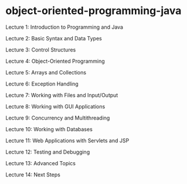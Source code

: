 # object-oriented-programming-java

Lecture 1: Introduction to Programming and Java

Lecture 2: Basic Syntax and Data Types

Lecture 3: Control Structures

Lecture 4: Object-Oriented Programming

Lecture 5: Arrays and Collections

Lecture 6: Exception Handling

Lecture 7: Working with Files and Input/Output

Lecture 8: Working with GUI Applications

Lecture 9: Concurrency and Multithreading

Lecture 10: Working with Databases

Lecture 11: Web Applications with Servlets and JSP

Lecture 12: Testing and Debugging

Lecture 13: Advanced Topics

Lecture 14: Next Steps
